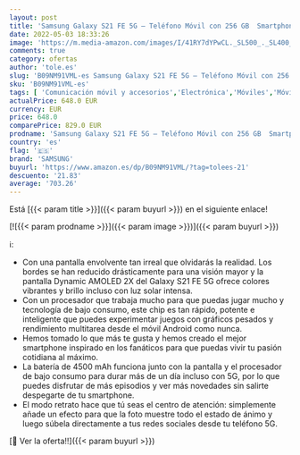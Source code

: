 ```yaml
---
layout: post
title: 'Samsung Galaxy S21 FE 5G – Teléfono Móvil con 256 GB  Smartphone Libre  Android  Color Grafito  Versión Española '
date: 2022-05-03 18:33:26
image: 'https://m.media-amazon.com/images/I/41RY7dYPwCL._SL500_._SL400_.jpg'
comments: true
category: ofertas
author: 'tole.es'
slug: 'B09NM91VML-es Samsung Galaxy S21 FE 5G – Teléfono Móvil con 256 GB...'
sku: 'B09NM91VML-es'
tags: [ 'Comunicación móvil y accesorios','Electrónica','Móviles','Móviles y smartphones libres','android','samsung','🇪🇸', ]
actualPrice: 648.0 EUR
currency: EUR
price: 648.0
comparePrice: 829.0 EUR
prodname: 'Samsung Galaxy S21 FE 5G – Teléfono Móvil con 256 GB  Smartphone Libre  Android  Color Grafito  Versión Española '
country: 'es'
flag: '🇪🇸'
brand: 'SAMSUNG'
buyurl: 'https://www.amazon.es/dp/B09NM91VML/?tag=tolees-21'
descuento: '21.83'
average: '703.26'
---
```


Está [{{< param title >}}]({{< param buyurl >}}) en el siguiente enlace!

[![{{< param prodname >}}]({{< param image >}})]({{< param buyurl >}})

ℹ️:

- Con una pantalla envolvente tan irreal que olvidarás la realidad. Los bordes se han reducido drásticamente para una visión mayor y la pantalla Dynamic AMOLED 2X del Galaxy S21 FE 5G ofrece colores vibrantes y brillo incluso con luz solar intensa.
- Con un procesador que trabaja mucho para que puedas jugar mucho y tecnología de bajo consumo, este chip es tan rápido, potente e inteligente que puedes experimentar juegos con gráficos pesados y rendimiento multitarea desde el móvil Android como nunca.
- Hemos tomado lo que más te gusta y hemos creado el mejor smartphone inspirado en los fanáticos para que puedas vivir tu pasión cotidiana al máximo.
- La batería de 4500 mAh funciona junto con la pantalla y el procesador de bajo consumo para durar más de un día incluso con 5G, por lo que puedes disfrutar de más episodios y ver más novedades sin salirte despegarte de tu smartphone.
- El modo retrato hace que tú seas el centro de atención: simplemente añade un efecto para que la foto muestre todo el estado de ánimo y luego súbela directamente a tus redes sociales desde tu teléfono 5G.

[🛒 Ver la oferta!!]({{< param buyurl >}})
